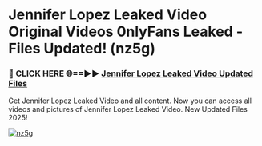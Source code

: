# Jennifer Lopez Leaked Video Original Videos 0nlyFans Leaked - Files Updated! (nz5g)

<h3>🔴 CLICK HERE 🌐==►► <a href="https://tinyurl.com/2jnfzry5" rel="nofollow">Jennifer Lopez Leaked Video Updated Files</a></h3>

Get Jennifer Lopez Leaked Video and all content. Now you can access all videos and pictures of Jennifer Lopez Leaked Video. New Updated Files 2025!

[![nz5g](https://i.imgur.com/GyGTBgg.gif)](https://tinyurl.com/2jnfzry5)
